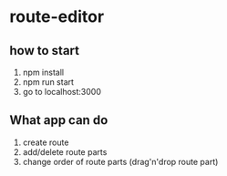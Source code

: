 # route-editor

## how to start
1) npm install
2) npm run start
3) go to localhost:3000

## What app can do
1) create route
2) add/delete route parts
3) change order of route parts (drag'n'drop route part)
